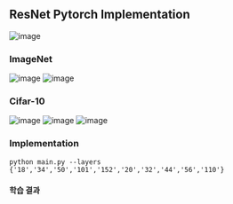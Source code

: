 ## ResNet Pytorch Implementation
![image](https://user-images.githubusercontent.com/78460105/167866116-09a0e263-db81-4bfa-96f6-d6391cea7b0e.png)

### ImageNet
![image](https://user-images.githubusercontent.com/78460105/167865839-b28b6f68-8ee7-41b6-98d8-311a78151f23.png)
![image](https://user-images.githubusercontent.com/78460105/167866009-860ec7ad-c7d9-4e21-8140-f5c0548890d3.png)

### Cifar-10
![image](https://user-images.githubusercontent.com/78460105/167866404-36f28b69-0e97-44fc-aac0-37b6d0af3877.png)
![image](https://user-images.githubusercontent.com/78460105/167866380-80e75dcf-1490-4777-b1b3-0935f836e3e2.png)
![image](https://user-images.githubusercontent.com/78460105/167866509-998c606a-933a-4cea-8d23-613042e28796.png)

### Implementation
```
python main.py --layers {'18','34','50','101','152','20','32','44','56','110'}
```
#### 학습 결과
